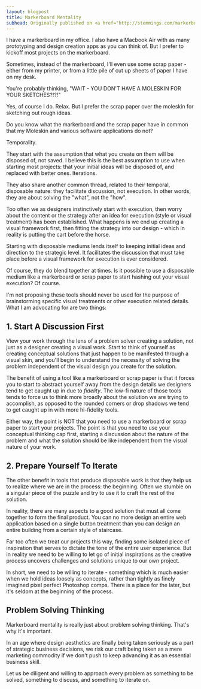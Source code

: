```yaml
---
layout: blogpost
title: Markerboard Mentality
subhead: Originally published on <a href="http://stemmings.com/markerboard-mentality/">Stemmings Blog</a>.
---
```


I have a markerboard in my office. I also have a Macbook Air with as many prototyping and design creation apps as you can think of. But I prefer to kickoff most projects on the markerboard.

Sometimes, instead of the markerboard, I'll even use some scrap paper - either from my printer, or from a little pile of cut up sheets of paper I have on my desk.

You're probably thinking, "WAIT - YOU DON'T HAVE A MOLESKIN FOR YOUR SKETCHES?!?!"

Yes, of course I do. Relax. But I prefer the scrap paper over the moleskin for sketching out rough ideas.

Do you know what the markerboard and the scrap paper have in common that my Moleskin and various software applications do not?

Temporality.

They start with the assumption that what you create on them will be disposed of, not saved. I believe this is the best assumption to use when starting most projects: that your initial ideas will be disposed of, and replaced with better ones. Iterations.

They also share another common thread, related to their temporal, disposable nature: they facilitate discussion, not execution. In other words, they are about solving the "what", not the "how".

Too often we as designers instinctively start with execution, then worry about the content or the strategy after an idea for execution (style or visual treatment) has been established. What happens is we end up creating a visual framework first, then fitting the strategy into our design - which in reality is putting the cart before the horse.

Starting with disposable mediums lends itself to keeping initial  ideas and direction to the strategic level. It facilitates the discussion that must take place before a visual framework for execution is ever considered.

Of course, they do blend together at times. Is it possible to use a disposable medium like a markerboard or scrap paper to start hashing out your visual execution? Of course.

I'm not proposing these tools should never be used for the purpose of brainstorming specific visual treatments or other execution related details. What I am advocating for are two things:

## 1. Start A Discussion First

View your work through the lens of a problem solver creating a solution, not just as a designer creating a visual work. Start to think of yourself as creating conceptual solutions that just happen to be manifested through a visual skin, and you'll begin to understand the necessity of solving the problem independent of the visual design you create for the solution.

The benefit of using a tool like a markerboard or scrap paper is that it forces you to start to abstract yourself away from the design details we designers tend to get caught up in due to *fidelity*. The low-fi nature of those tools tends to force us to think more broadly about the solution we are trying to accomplish, as opposed to the rounded corners or drop shadows we tend to get caught up in with more hi-fidelity tools.

Either way, the point is NOT that you need to use a markerboard or scrap paper to start your projects. The point is that you need to use your conceptual thinking cap first, starting a discussion about the nature of the problem and what the solution should be like independent from the visual nature of your work.

## 2. Prepare Yourself To Iterate

The other benefit in tools that produce disposable work is that they help us to realize where we are in the process: the beginning. Often we stumble on a singular piece of the puzzle and try to use it to craft the rest of the solution.

In reality, there are many aspects to a good solution that must all come together to form the final product. You can no more design an entire web application based on a single button treatment than you can design an entire building from a certain style of staircase.

Far too often we treat our projects this way, finding some isolated piece of inspiration that serves to dictate the tone of the entire user experience. But in reality we need to be willing to let go of initial inspirations as the creative process uncovers challenges and solutions unique to our own project.

In short, we need to be willing to iterate - something which is much easier when we hold ideas loosely as concepts, rather than tightly as finely imagined pixel perfect Photoshop comps. There is a place for the later, but it's seldom at the beginning of the process.

## Problem Solving Thinking

Markerboard mentality is really just about problem solving thinking. That's why it's important.

In an age where design aesthetics are finally being taken seriously as a part of strategic business decisions, we risk our craft being taken as a mere marketing commodity if we don't push to keep advancing it as an essential business skill.

Let us be diligent and willing to approach every problem as something to be solved, something to discuss, and something to iterate on.